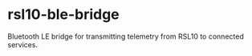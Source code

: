 # rsl10-ble-bridge
Bluetooth LE bridge for transmitting telemetry from RSL10 to connected services.
